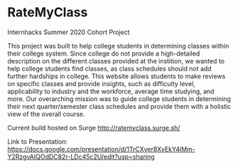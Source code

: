 # RateMyClass
Internhacks Summer 2020 Cohort Project

This project was built to help college students in determining classes within their college system. Since college do not provide a high-detailed description on the different classes provided at the instition, we wanted to help college students find classes, as class schedules should not add further hardships in college. This website allows students to make reviews on specific classes and provide insights, such as difficulty level, applicability to industry and the workforce, average time studying, and more. Our overarching mission was to guide college students in determining their next quarter/semester class schedules and provide them with a holistic view of the overall course.

Current build hosted on Surge
http://ratemyclass.surge.sh/

Link to Presentation:
https://docs.google.com/presentation/d/1TrCXyer8XvEkY4iMm-Y2RzgvAIQOdDC82r-LDc45c2U/edit?usp=sharing
